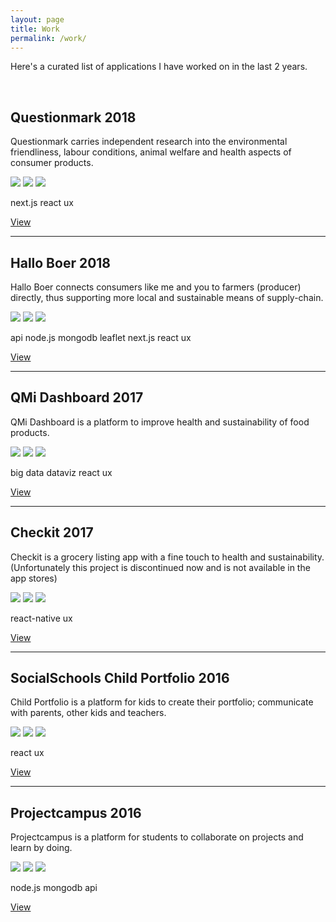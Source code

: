 ```yaml
---
layout: page
title: Work
permalink: /work/
---
```


Here's a curated list of applications I have worked on in the last 2 years.

<br/>

<h2 class="mt-0">
  Questionmark
  <span class="post-meta pull-right">2018</span>
</h2>

Questionmark carries independent research into the environmental friendliness, labour conditions, animal welfare and health aspects of consumer products.

<img class="img-portfolio" src="https://place-hold.it/200">
<img class="img-portfolio" src="https://place-hold.it/200">
<img class="img-portfolio" src="https://place-hold.it/200">

<p>
  <span class="tag">next.js</span>
  <span class="tag">react</span>
  <span class="tag">ux</span>
</p>

<a href="https://www.thequestionmark.org/">View</a>

---

<h2 class="mt-0">
  Hallo Boer
  <span class="post-meta pull-right">2018</span>
</h2>

Hallo Boer connects consumers like me and you to farmers (producer) directly, thus supporting more local and sustainable means of supply-chain.

<img class="img-portfolio" src="https://place-hold.it/200">
<img class="img-portfolio" src="https://place-hold.it/200">
<img class="img-portfolio" src="https://place-hold.it/200">

<p>
  <span class="tag">api</span>
  <span class="tag">node.js</span>
  <span class="tag">mongodb</span>
  <span class="tag">leaflet</span>
  <span class="tag">next.js</span>
  <span class="tag">react</span>
  <span class="tag">ux</span>
</p>

<a href="https://www.halloboer.org/">View</a>

---

<h2 class="mt-0">
  QMi Dashboard
  <span class="post-meta pull-right">2017</span>
</h2>

QMi Dashboard is a platform to improve health and sustainability of food products.

<img class="img-portfolio" src="https://place-hold.it/200">
<img class="img-portfolio" src="https://place-hold.it/200">
<img class="img-portfolio" src="https://place-hold.it/200">

<p>
  <span class="tag">big data</span>
  <span class="tag">dataviz</span>
  <span class="tag">react</span>
  <span class="tag">ux</span>
</p>

<a href="https://www.qmintelligence.com/product-performance-dashboard/">View</a>

---

<h2 class="mt-0">
  Checkit
  <span class="post-meta pull-right">2017</span>
</h2>

Checkit is a grocery listing app with a fine touch to health and sustainability. (Unfortunately this project is discontinued now and is not available in the app stores)

<img class="img-portfolio" src="https://place-hold.it/200">
<img class="img-portfolio" src="https://place-hold.it/200">
<img class="img-portfolio" src="https://place-hold.it/200">

<p>
  <span class="tag">react-native</span>
  <span class="tag">ux</span>
</p>

<a href="https://www.thequestionmark.org/blog/questionmark-lanceert-de-app-checkit">View</a>

---

<h2 class="mt-0">
  SocialSchools Child Portfolio
  <span class="post-meta pull-right">2016</span>
</h2>

Child Portfolio is a platform for kids to create their portfolio; communicate with parents, other kids and teachers.

<img class="img-portfolio" src="https://place-hold.it/200">
<img class="img-portfolio" src="https://place-hold.it/200">
<img class="img-portfolio" src="https://place-hold.it/200">

<p>
  <span class="tag">react</span>
  <span class="tag">ux</span>
</p>

<a href="https://www.socialschools.nl/leerlingportfolio/">View</a>

---

<h2 class="mt-0">
  Projectcampus
  <span class="post-meta pull-right">2016</span>
</h2>

Projectcampus is a platform for students to collaborate on projects and learn by doing.

<img class="img-portfolio" src="https://place-hold.it/200">
<img class="img-portfolio" src="https://place-hold.it/200">
<img class="img-portfolio" src="https://place-hold.it/200">

<p>
  <span class="tag">node.js</span>
  <span class="tag">mongodb</span>
  <span class="tag">api</span>
</p>

<a href="https://about.projectcamp.us/">View</a>
